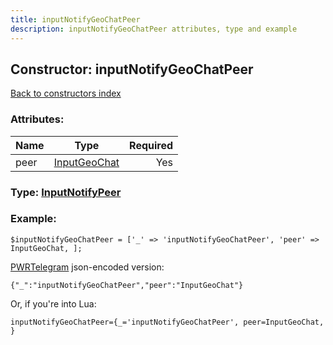 ```yaml
---
title: inputNotifyGeoChatPeer
description: inputNotifyGeoChatPeer attributes, type and example
---
```

## Constructor: inputNotifyGeoChatPeer  
[Back to constructors index](index.md)



### Attributes:

| Name     |    Type       | Required |
|----------|:-------------:|---------:|
|peer|[InputGeoChat](../types/InputGeoChat.md) | Yes|



### Type: [InputNotifyPeer](../types/InputNotifyPeer.md)


### Example:

```
$inputNotifyGeoChatPeer = ['_' => 'inputNotifyGeoChatPeer', 'peer' => InputGeoChat, ];
```  

[PWRTelegram](https://pwrtelegram.xyz) json-encoded version:

```
{"_":"inputNotifyGeoChatPeer","peer":"InputGeoChat"}
```


Or, if you're into Lua:  


```
inputNotifyGeoChatPeer={_='inputNotifyGeoChatPeer', peer=InputGeoChat, }

```


